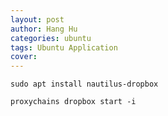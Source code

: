 ```yaml
---
layout: post
author: Hang Hu
categories: ubuntu
tags: Ubuntu Application 
cover: 
---
```


```
sudo apt install nautilus-dropbox 
```
```
proxychains dropbox start -i
```
